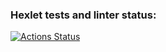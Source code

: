 ### Hexlet tests and linter status:
[![Actions Status](https://github.com/forswear/frontend-project-46/actions/workflows/hexlet-check.yml/badge.svg)](https://github.com/forswear/frontend-project-46/actions)